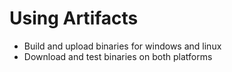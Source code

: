 # Using Artifacts

- Build and upload binaries for windows and linux
- Download and test binaries on both platforms
